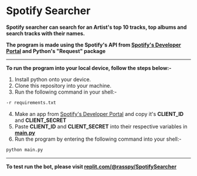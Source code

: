 #  **Spotify Searcher**

**Spotify searcher can search for an Artist's top 10 tracks, top albums and search tracks with their names.**

**The program is made using the Spotify's API from [Spotify's Developer Portal](https://developer.spotify.com/) and Python's "Request" package**

---

**To run the program into your local device, follow the steps below:-**
1. Install python onto your device.
2. Clone this repository into your machine.
3. Run the following command in your shell:-
```bash
-r requirements.txt
```
4. Make an app from [Spotify's Developer Portal](https://developer.spotify.com/) and copy it's **CLIENT_ID** and **CLIENT_SECRET**
5. Paste **CLIENT_ID** and **CLIENT_SECRET** into their respective variables in **[main.py](./main.py)**
6. Run the program by entering the following command into your shell:-
```bash
python main.py
```

---

**To test run the bot, please visit [replit.com/@rasspy/SpotifySearcher](https://replit.com/@rasspy/SpotifySearcher?v=1)**